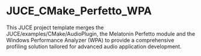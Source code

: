 # JUCE_CMake_Perfetto_WPA
This JUCE project template merges the JUCE/examples/CMake/AudioPlugin, the Melatonin Perfetto module and the Windows Performance Analyzer (WPA) to provide a comprehensive profiling solution tailored for advanced audio application development.

